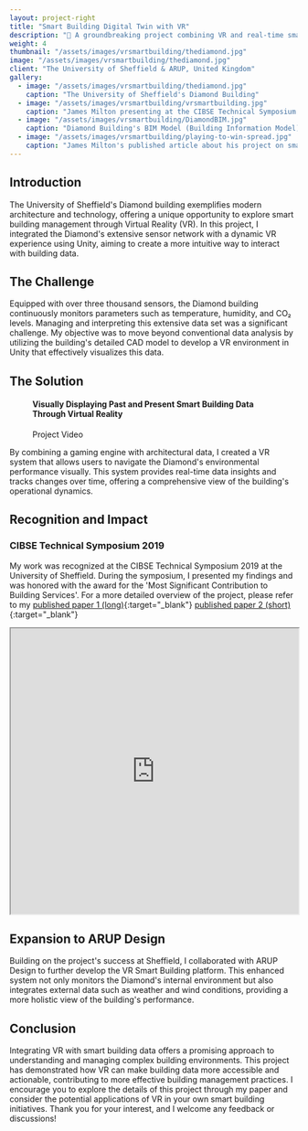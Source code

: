 ```yaml
---
layout: project-right
title: "Smart Building Digital Twin with VR"
description: "🏢 A groundbreaking project combining VR and real-time smart-building data for an immersive 3D experience, showcased at the CIBSE Technical Symposium."
weight: 4
thumbnail: "/assets/images/vrsmartbuilding/thediamond.jpg"
image: "/assets/images/vrsmartbuilding/thediamond.jpg"
client: "The University of Sheffield & ARUP, United Kingdom"
gallery:
  - image: "/assets/images/vrsmartbuilding/thediamond.jpg"
    caption: "The University of Sheffield's Diamond Building"
  - image: "/assets/images/vrsmartbuilding/vrsmartbuilding.jpg"
    caption: "James Milton presenting at the CIBSE Technical Symposium 2019 on his paper."
  - image: "/assets/images/vrsmartbuilding/DiamondBIM.jpg"
    caption: "Diamond Building's BIM Model (Building Information Model)"
  - image: "/assets/images/vrsmartbuilding/playing-to-win-spread.jpg"
    caption: "James Milton's published article about his project on smart building data in virtual reality."
---
```


## Introduction
The University of Sheffield's Diamond building exemplifies modern architecture and technology, offering a unique opportunity to explore smart building management through Virtual Reality (VR). In this project, I integrated the Diamond's extensive sensor network with a dynamic VR experience using Unity, aiming to create a more intuitive way to interact with building data.

## The Challenge
Equipped with over three thousand sensors, the Diamond building continuously monitors parameters such as temperature, humidity, and CO₂ levels. Managing and interpreting this extensive data set was a significant challenge. My objective was to move beyond conventional data analysis by utilizing the building's detailed CAD model to develop a VR environment in Unity that effectively visualizes this data.

## The Solution

<figure class="figure-full">
  <div id="player" data-plyr-provider="youtube" data-plyr-embed-id="xQKAFD06nfw"></div>
  <figcaption>
    <h4>Visually Displaying Past and Present Smart Building Data Through Virtual Reality</h4>
    <p>Project Video</p>
  </figcaption>
</figure>

By combining a gaming engine with architectural data, I created a VR system that allows users to navigate the Diamond's environmental performance visually. This system provides real-time data insights and tracks changes over time, offering a comprehensive view of the building's operational dynamics.

## Recognition and Impact
### CIBSE Technical Symposium 2019
My work was recognized at the CIBSE Technical Symposium 2019 at the University of Sheffield. During the symposium, I presented my findings and was honored with the award for the 'Most Significant Contribution to Building Services'. For a more detailed overview of the project, please refer to my [published paper 1 (long)](https://www.researchgate.net/publication/368707324_Visually_Displaying_Past_and_Present_Smart_Building_Data_Through_Virtual_Reality){:target="_blank"} [published paper 2 (short)](https://www.researchgate.net/publication/331651264_Visually_Displaying_Past_and_Present_Smart_Building_Data_Through_Virtual_Reality){:target="_blank"} 

<iframe loading="lazy" src="https://drive.google.com/file/d/17Txf8loNDrvLOboYrNfnUHdQVQ5cPO9s/preview" width="100%" height="500"></iframe>

## Expansion to ARUP Design
Building on the project's success at Sheffield, I collaborated with ARUP Design to further develop the VR Smart Building platform. This enhanced system not only monitors the Diamond's internal environment but also integrates external data such as weather and wind conditions, providing a more holistic view of the building's performance.

## Conclusion
Integrating VR with smart building data offers a promising approach to understanding and managing complex building environments. This project has demonstrated how VR can make building data more accessible and actionable, contributing to more effective building management practices. I encourage you to explore the details of this project through my paper and consider the potential applications of VR in your own smart building initiatives. Thank you for your interest, and I welcome any feedback or discussions!